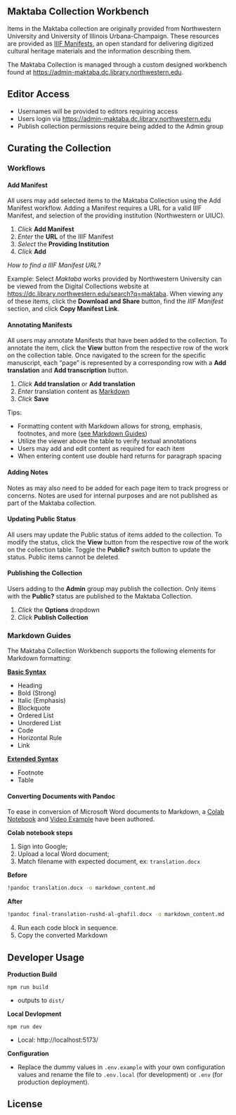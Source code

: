 ## Maktaba Collection Workbench

Items in the Maktaba collection are originally provided from Northwestern University and University of Illinois Urbana-Champaign. These resources are provided as [IIIF Manifests](https://iiif.io/), an open standard for delivering digitized cultural heritage materials and the information describing them.

The Maktaba Collection is managed through a custom designed workbench found at https://admin-maktaba.dc.library.northwestern.edu.

## Editor Access

- Usernames will be provided to editors requiring access
- Users login via https://admin-maktaba.dc.library.northwestern.edu
- Publish collection permissions require being added to the Admin group

## Curating the Collection

### Workflows

#### Add Manifest

All users may add selected items to the Maktaba Collection using the Add Manifest workflow. Adding a Manifest requires a URL for a valid IIIF Manifest, and selection of the providing institution (Northwestern or UIUC).

1. _Click_ **Add Manifest**
2. _Enter_ the **URL** of the IIIF Manifest
3. _Select_ the **Providing Institution**
4. _Click_ **Add**

_How to find a IIIF Manifest URL?_

Example: Select _Maktaba_ works provided by Northwestern University can be viewed from the Digital Collections website at <u><https://dc.library.northwestern.edu/search?q=maktaba></u>. When viewing any of these items, click the **Download and Share** button, find the _IIIF Manifest_ section, and click **Copy Manifest Link**.

#### Annotating Manifests

All users may annotate Manifests that have been added to the collection. To annotate the item, click the **View** button from the respective row of the work on the collection table. Once navigated to the screen for the specific manuscript, each “page” is represented by a corresponding row with a **Add translation** and **Add transcription** button.

1. _Click_ **Add translation** or **Add translation**
2. _Enter_ translation content as [Markdown](https://www.markdownguide.org/cheat-sheet/)
3. _Click_ **Save**

Tips:

- Formatting content with Markdown allows for strong, emphasis, footnotes, and more ([see Markdown Guides](#markdown-guides))
- Utilize the viewer above the table to verify textual annotations
- Users may add and edit content as required for each item
- When entering content use double hard returns for paragraph spacing

#### Adding Notes

Notes as may also need to be added for each page item to track progress or concerns. Notes are used for internal purposes and are not published as part of the Maktaba collection.

#### Updating Public Status

All users may update the Public status of items added to the collection. To modify the status, click the **View** button from the respective row of the work on the collection table. Toggle the **Public?** switch button to update the status. Public items cannot be deleted.

#### Publishing the Collection

Users adding to the **Admin** group may publish the collection. Only items with the **Public?** status are published to the Maktaba Collection.

1. _Click_ the **Options** dropdown
2. _Click_ **Publish Collection**

### Markdown Guides

The Maktaba Collection Workbench supports the following elements for Markdown formatting:

[**Basic Syntax**](https://www.markdownguide.org/basic-syntax/)

- Heading
- Bold (Strong)
- Italic (Emphasis)
- Blockquote
- Ordered List
- Unordered List
- Code
- Horizontal Rule
- Link

[**Extended Syntax**](https://www.markdownguide.org/extended-syntax/)

- Footnote
- Table

#### Converting Documents with Pandoc

To ease in conversion of Microsoft Word documents to Markdown, a [Colab Notebook](https://colab.research.google.com/drive/1ieZV3QakWrRDDl7-idMXmvW3tVVxw_Yb) and [Video Example](#maktaba-pandoc) have been authored.

**Colab notebook steps**

1. Sign into Google;
2. Upload a local Word document;
3. Match filename with expected document, ex: `translation.docx`

**Before**

```sh
!pandoc translation.docx -o markdown_content.md
```

**After**

```sh
!pandoc final-translation-rushd-al-ghafil.docx -o markdown_content.md

```

4. Run each code block in sequence.
5. Copy the converted Markdown

## Developer Usage

**Production Build**

```
npm run build
```

- outputs to `dist/`

**Local Devlopment**

```
npm run dev
```

- Local: http://localhost:5173/

**Configuration**

- Replace the dummy values in `.env.example` with your own configuration values and rename the file to `.env.local` (for development) or `.env` (for production deployment).

## License
